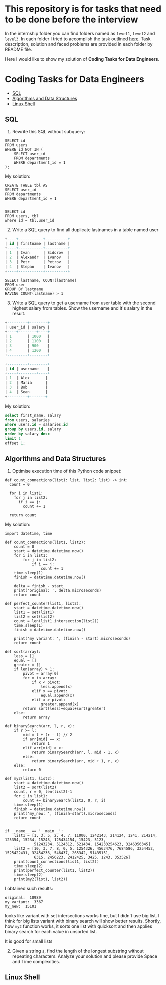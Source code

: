 # This repository is for tasks that need to be done before the interview
In the internship folder you can find folders named as `level1`, `level2` and `level3`. In each folder I tried to accomplish the task outlined [here](https://github.com/provectus/internship/tree/main/dataeng). Task description, solution and faced problems are provided in each folder by README file.

Here I would like to show my solution of __Coding Tasks for Data Engineers__.

# Coding Tasks for Data Engineers
* [SQL](#sql)
* [Algorithms and Data Structures](#algorithms-and-data-structures)
* [Linux Shell](#linux-shell)

## SQL
1. Rewrite this SQL without subquery:
```
SELECT id
FROM users
WHERE id NOT IN (
	SELECT user_id
	FROM departments
	WHERE department_id = 1
);
```
My solution:
```
CREATE TABLE tbl AS
SELECT user_id
FROM departments
WHERE department_id = 1


SELECT id 
FROM users, tbl
where id = tbl.user_id
```
2. Write a SQL query to find all duplicate lastnames in a table named user
```sql
+----+-----------+----------+
| id | firstname | lastname |
+----+-----------+----------+
| 1  | Ivan      | Sidorov  |
| 2  | Alexandr  | Ivanov   |
| 3  | Petr      | Petrov   |
| 4  | Stepan    | Ivanov   |
+----+-----------+----------+
```
```
SELECT lastname, COUNT(lastname)
FROM user
GROUP BY lastname
HAVING COUNT(lastname) > 1
```
3. Write a SQL query to get a username from user table with the second highest salary from tables. Show the username and it's salary in the result.
```sql
+---------+--------+
| user_id | salary |
+----+--------+----+
| 1       | 1000   |
| 2       | 1100   |
| 3       | 900    |
| 4       | 1200   |
+---------+--------+
```
```sql
+---------+--------+
| id | username    |
+----+--------+----+
| 1  | Alex       |
| 2  | Maria      |
| 3  | Bob        |
| 4  | Sean       |
+---------+-------+
```
My solution:
```sql
select first_name, salary
from users, salaries
where users.id = salaries.id
group by users.id, salary
order by salary desc
limit 1
offset 1;
```

## Algorithms and Data Structures
1. Optimise execution time of this Python code snippet:
```
def count_connections(list1: list, list2: list) -> int:
  count = 0
  
  for i in list1:
    for j in list2:
      if i == j:
        count += 1
  
  return count
```
My solution:
```
import datetime, time

def count_connections(list1, list2):
    count = 0
    start = datetime.datetime.now()
    for i in list1:
        for j in list2:
            if i == j:
                count += 1
    time.sleep(1)
    finish = datetime.datetime.now()

    delta = finish - start
    print('original: ', delta.microseconds)
    return count

def perfect_counter(list1, list2):
    start = datetime.datetime.now()
    list1 = set(list1)
    list2 = set(list2)
    count = len(list1.intersection(list2))
    time.sleep(1)
    finish = datetime.datetime.now()

    print('my variant: ', (finish - start).microseconds)
    return count

def sort(array):
    less = []
    equal = []
    greater = []
    if len(array) > 1:
        pivot = array[0]
        for x in array:
            if x < pivot:
                less.append(x)
            elif x == pivot:
                equal.append(x)
            elif x > pivot:
                greater.append(x)
        return sort(less)+equal+sort(greater)
    else:
        return array

def binarySearch(arr, l, r, x):
    if r >= l:
        mid = l + (r - l) // 2
        if arr[mid] == x:
            return 1
        elif arr[mid] > x:
            return binarySearch(arr, l, mid - 1, x)
        else:
            return binarySearch(arr, mid + 1, r, x)
    else:
        return 0

def my2(list1, list2):
    start = datetime.datetime.now()
    list2 = sort(list2)
    count, r = 0, len(list2)-1
    for i in list1:
        count += binarySearch(list2, 0, r, i)
    time.sleep(1)
    finish = datetime.datetime.now()
    print('my_new: ', (finish-start).microseconds)
    return count


if __name__ == '__main__':
    list1 = [1, 3, 5, 2, 4, 7, 11000, 1242143, 214124, 1241, 214214, 125354, 15234, 15243, 125434154, 15423, 5123,
             51243234, 5124312, 521434, 154233254623, 3246356345]
    list2 = [10, 3, 7, 8, 0, 5, 1254326, 4563476, 7684586, 3254452, 1525422431, 32454236, 546437, 265342, 51435151,
             6315, 2456223, 2412425, 3425, 1243, 353526]
    print(count_connections(list1, list2))
    time.sleep(2)
    print(perfect_counter(list1, list2))
    time.sleep(2)
    print(my2(list1, list2))
```
I obtained such results:
```
original:  10989
my variant:  3367
my_new:  15101
```
looks like variant with set intersections works fine, but I didn't use big list. I think for big lists variant with binary search will show better results. Shortly, how `my2` function works, it sorts one list with quicksort and then applies binary search for each value in unsorted list.

It is good for small lists

2. Given a string `s`, find the length of the longest substring without repeating characters. Analyze your solution and please provide Space and Time complexities.
## Linux Shell
